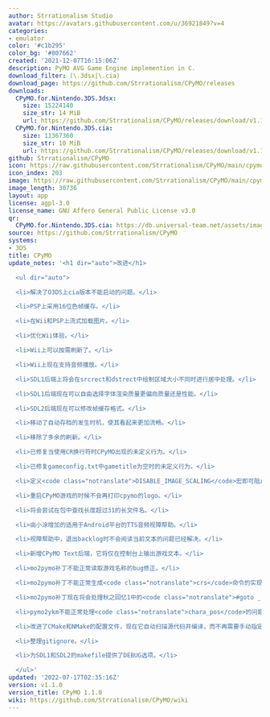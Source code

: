 ```yaml
---
author: Strrationalism Studio
avatar: https://avatars.githubusercontent.com/u/36921849?v=4
categories:
- emulator
color: '#c1b295'
color_bg: '#807662'
created: '2021-12-07T16:15:06Z'
description: PyMO AVG Game Engine implemention in C.
download_filter: (\.3dsx|\.cia)
download_page: https://github.com/Strrationalism/CPyMO/releases
downloads:
  CPyMO.for.Nintendo.3DS.3dsx:
    size: 15224140
    size_str: 14 MiB
    url: https://github.com/Strrationalism/CPyMO/releases/download/v1.1.0/CPyMO.for.Nintendo.3DS.3dsx
  CPyMO.for.Nintendo.3DS.cia:
    size: 11367360
    size_str: 10 MiB
    url: https://github.com/Strrationalism/CPyMO/releases/download/v1.1.0/CPyMO.for.Nintendo.3DS.cia
github: Strrationalism/CPyMO
icon: https://raw.githubusercontent.com/Strrationalism/CPyMO/main/cpymo-backends/3ds/icon.png
icon_index: 203
image: https://raw.githubusercontent.com/Strrationalism/CPyMO/main/cpymo-backends/3ds/banner.png
image_length: 30736
layout: app
license: agpl-3.0
license_name: GNU Affero General Public License v3.0
qr:
  CPyMO.for.Nintendo.3DS.cia: https://db.universal-team.net/assets/images/qr/cpymo-for-nintendo-3ds-cia.png
source: https://github.com/Strrationalism/CPyMO
systems:
- 3DS
title: CPyMO
update_notes: '<h1 dir="auto">改进</h1>

  <ul dir="auto">

  <li>解决了O3DS上cia版本不能启动的问题。</li>

  <li>PSP上采用16位色帧缓存。</li>

  <li>在Wii和PSP上流式加载图片。</li>

  <li>优化Wii体验。</li>

  <li>Wii上可以按需刷新了。</li>

  <li>Wii上现在支持音频播放。</li>

  <li>SDL1后端上将会在srcrect和dstrect中绘制区域大小不同时进行居中处理。</li>

  <li>SDL1后端现在可以自由选择字体渲染质量更偏向质量还是性能。</li>

  <li>SDL2后端现在可以修改帧缓存格式。</li>

  <li>移动了自动存档的发生时机，使其看起来更加流畅。</li>

  <li>移除了多余的刷新。</li>

  <li>已修复当使用CR换行符时CPyMO出现的未定义行为。</li>

  <li>已修复gameconfig.txt中gametitle为空时的未定义行为。</li>

  <li>定义<code class="notranslate">DISABLE_IMAGE_SCALING</code>宏即可阻止图片组件的缩放行为。</li>

  <li>重启CPyMO游戏的时候不会再打印cpymo的logo。</li>

  <li>将会尝试在包中查找长度超过31的长文件名。</li>

  <li>由小涂增加的适用于Android平台的TTS音频视障帮助。</li>

  <li>视障帮助中，退出backlog时不会阅读当前文本的问题已经解决。</li>

  <li>新增CPyMO Text后端，它将仅在控制台上输出游戏文本。</li>

  <li>mo2pymo补丁不能正常读取游戏名称的bug修正。</li>

  <li>mo2pymo补丁不能正常生成<code class="notranslate">crs</code>命令的实现的问题。</li>

  <li>mo2pymo补丁现在将会处理秋之回忆1中的<code class="notranslate">#goto _END</code>找不到标签的问题。</li>

  <li>pymo2ykm不能正常处理<code class="notranslate">chara_pos</code>的问题。</li>

  <li>改进了CMake和NMake的配置文件，现在它自动扫描源代码并编译，而不再需要手动指定。</li>

  <li>整理gitignore。</li>

  <li>为SDL1和SDL2的makefile提供了DEBUG选项。</li>

  </ul>'
updated: '2022-07-17T02:35:16Z'
version: v1.1.0
version_title: CPyMO 1.1.0
wiki: https://github.com/Strrationalism/CPyMO/wiki
---
```

